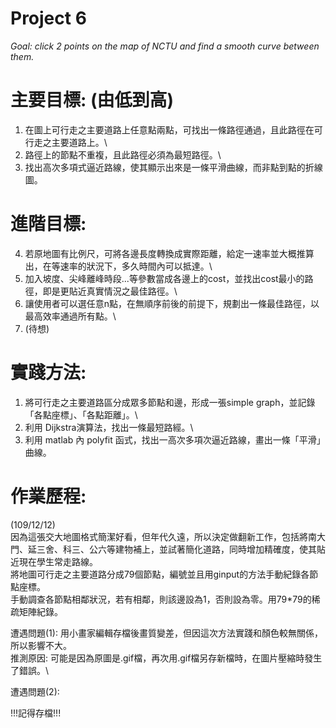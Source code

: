# Project 6
*Goal: click 2 points on the map of NCTU and find a smooth curve between them.*
# 主要目標: (由低到高)
1. 在圖上可行走之主要道路上任意點兩點，可找出一條路徑通過，且此路徑在可行走之主要道路上。\
2. 路徑上的節點不重複，且此路徑必須為最短路徑。\
3. 找出高次多項式逼近路線，使其顯示出來是一條平滑曲線，而非點到點的折線圖。
# 進階目標:
4. 若原地圖有比例尺，可將各邊長度轉換成實際距離，給定一速率並大概推算出，在等速率的狀況下，多久時間內可以抵達。\
5. 加入坡度、尖峰離峰時段...等參數當成各邊上的cost，並找出cost最小的路徑，即是更貼近真實情況之最佳路徑。\
6. 讓使用者可以選任意n點，在無順序前後的前提下，規劃出一條最佳路徑，以最高效率通過所有點。\
7. (待想)
# 實踐方法:
1. 將可行走之主要道路區分成眾多節點和邊，形成一張simple graph，並記錄「各點座標」、「各點距離」。\
2. 利用 Dijkstra演算法，找出一條最短路經。\
3. 利用 matlab 內 polyfit 函式，找出一高次多項次逼近路線，畫出一條「平滑」曲線。

# 作業歷程:
(109/12/12)\
因為這張交大地圖格式簡潔好看，但年代久遠，所以決定做翻新工作，包括將南大門、延三舍、科三、公六等建物補上，並試著簡化道路，同時增加精確度，使其貼近現在學生常走路線。\
將地圖可行走之主要道路分成79個節點，編號並且用ginput的方法手動紀錄各節點座標。\
手動調查各節點相鄰狀況，若有相鄰，則該邊設為1，否則設為零。用79\*79的稀疏矩陣紀錄。

遭遇問題(1): 用小畫家編輯存檔後畫質變差，但因這次方法實踐和顏色較無關係，所以影響不大。\
推測原因: 可能是因為原圖是.gif檔，再次用.gif檔另存新檔時，在圖片壓縮時發生了錯誤。\

遭遇問題(2): 


!!!記得存檔!!!
